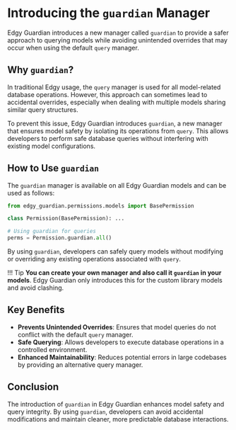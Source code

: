 # Introducing the `guardian` Manager

Edgy Guardian introduces a new manager called `guardian` to provide a safer approach to querying models while avoiding unintended overrides that may occur when using the default `query` manager.

## Why `guardian`?

In traditional Edgy usage, the `query` manager is used for all model-related database operations. However, this approach can sometimes lead to accidental overrides, especially when dealing with multiple models sharing similar query structures.

To prevent this issue, Edgy Guardian introduces `guardian`, a new manager that ensures model safety by isolating its operations from `query`. This allows developers to perform safe database queries without interfering with existing model configurations.

## How to Use `guardian`

The `guardian` manager is available on all Edgy Guardian models and can be used as follows:

```python
from edgy_guardian.permissions.models import BasePermission

class Permission(BasePermission): ...

# Using guardian for queries
perms = Permission.guardian.all()
```

By using `guardian`, developers can safely query models without modifying or overriding any existing operations associated with `query`.

!!! Tip
    **You can create your own manager and also call it `guardian` in your models**. Edgy Guardian only
    introduces this for the custom library models and avoid clashing.

## Key Benefits

- **Prevents Unintended Overrides**: Ensures that model queries do not conflict with the default `query` manager.
- **Safe Querying**: Allows developers to execute database operations in a controlled environment.
- **Enhanced Maintainability**: Reduces potential errors in large codebases by providing an alternative query manager.

## Conclusion

The introduction of `guardian` in Edgy Guardian enhances model safety and query integrity. By using `guardian`, developers can avoid accidental modifications and maintain cleaner, more predictable database interactions.
